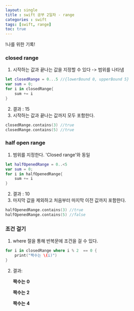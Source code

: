 ```yaml
---
layout: single
title : swift 공부 2일차 - range
categories : swift
tags: [swift, range]
toc: true
---
```


!나를 위한 기록!

### closed range

1. 시작하는 값과 끝나는 값을 지정할 수 있다 -> 범위를 나타냄

```swift
let closedRange = 0...5 //{lowerBound 0, upperBound 5}
var sum = 0;
for i in closedRange{
    sum += i
}
```

2. 결과 : 15 
2. 시작하는 값과 끝나는 값까지 모두 포함한다.

```swift
closedRange.contains(3) //true
closedRange.contains(5) //true
```



### half open range

1. 범위를 지정한다. 'Closed range'와 동일

```swift
let halfOpenedRange = 0..<5
var sum = 0;
for i in halfOpenedRange{
    sum += i
}
```

2. 결과 : 10
3. 마지막 값을 제외하고 처음부터 마지막 이전 값까지 포함한다. 

```swift
halfOpenedRange.contains(3) //true
halfOpenedRange.contains(5) //false
```



### 조건 걸기

1. where 절을 통해 반복문에 조건을 걸 수 있다.

```swift
for i in closedRange where i % 2  == 0 {
    print("짝수는 \(i)")
}
```

2. 결과: 

   **짝수는** **0**

   **짝수는** **2**

   **짝수는** **4**
